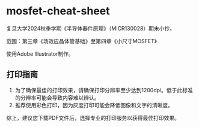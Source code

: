 # mosfet-cheat-sheet

复旦大学2024秋季学期《半导体器件原理》（MICR130028）期末小抄。

范围：第三章《场效应晶体管基础》至第四章《小尺寸MOSFET》

使用Adobe Illustrator制作。

## 打印指南

1. 为了确保最佳的打印效果，请确保打印分辨率至少达到1200dpi。低于此标准的分辨率可能会导致内容难以辨认。
2. 推荐使用彩色打印，因为灰度打印可能会降低图像和文字的清晰度。

综上，建议您下载PDF文件后，选择专业的打印服务以获得最佳打印效果。

